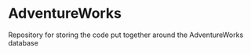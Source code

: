 AdventureWorks
==============

Repository for storing the code put together around the AdventureWorks database
